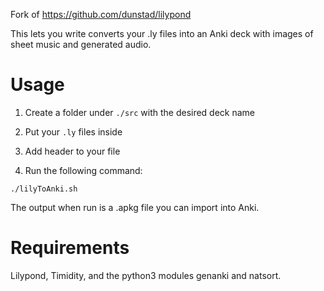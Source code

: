 Fork of https://github.com/dunstad/lilypond

This lets you write converts your .ly files into an Anki deck with images of sheet music and generated audio.

# Usage

1. Create a folder under `./src` with the desired deck name
2. Put your `.ly` files inside
3. Add header to your file 

3. Run the following command:

```
./lilyToAnki.sh
```

The output when run is a .apkg file you can import into Anki.

# Requirements
Lilypond, Timidity, and the python3 modules genanki and natsort.
